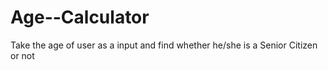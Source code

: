 # Age--Calculator
Take the age of user as a input and find whether he/she is a Senior Citizen or not
